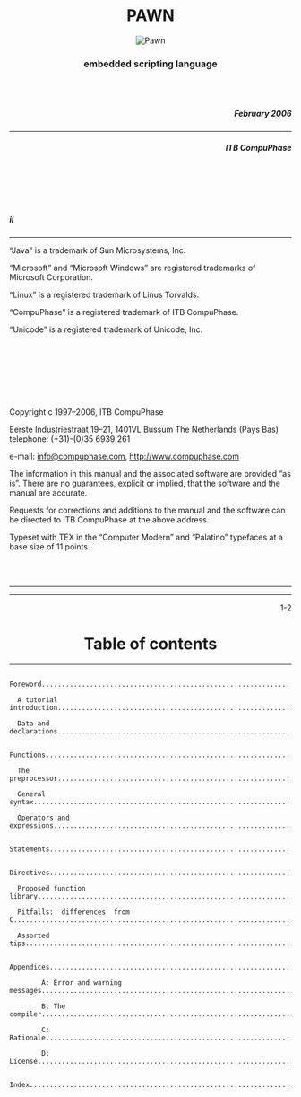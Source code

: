 <div align="center">

# PAWN

![Pawn](https://i.ibb.co/SRbRt3C/pawn-icon-daddy-DOT-small.png)

### embedded scripting language

</div>

<br/><br/>

<div align="right">

##### February 2006

</div>

---

<div align="right">

##### ITB CompuPhase

</div>

<br/><br/>
<br/><br/>

<div align="left">

##### ii
***

“Java” is  a  trademark  of  Sun Microsystems,  Inc.

“Microsoft”  and “Microsoft  Windows”  are  registered  trademarks  of  
Microsoft Corporation.

“Linux”  is a  registered  trademark  of  Linus  Torvalds.

“CompuPhase”  is  a registered  trademark  of ITB  CompuPhase.

“Unicode”  is  a registered  trademark  of  Unicode,  Inc.

<br/><br/>
<br/><br/>
<br/><br/>

Copyright  c  1997–2006, ITB CompuPhase

Eerste Industriestraat  19–21, 1401VL Bussum The Netherlands (Pays Bas)
telephone: (+31)-(0)35 6939 261

e-mail: info@compuphase.com, http://www.compuphase.com

The information in this manual and the associated software are provided “as
is”.  There are no guarantees, explicit  or implied, that the software and the
manual are accurate.

Requests for corrections and additions to the manual and the software can be
directed to ITB CompuPhase at the above address.

Typeset with TEX in the “Computer Modern” and “Palatino” typefaces  at a base 
size of 11 points.

<br/><br/>
<hr>
<hr>
<div align="right">1-2</div>
<div align="center">

# Table of contents

***

</div>
<div align="left">

      Foreword........................................................................................................................3
      
      A tutorial introduction.........................................................................................................5
      
      Data and declarations..........................................................................................................62
      
      Functions......................................................................................................................70
      
      The preprocessor...............................................................................................................93
      
      General syntax.................................................................................................................97
      
      Operators and expressions.....................................................................................................104
      
      Statements....................................................................................................................112
      
      Directives....................................................................................................................117
      
      Proposed function  library....................................................................................................124
      
      Pitfalls:  differences  from  C...............................................................................................134
      
      Assorted tips.................................................................................................................137
      
      Appendices....................................................................................................................148
      
            A: Error and warning messages...........................................................................................148
            
            B: The compiler.........................................................................................................168
            
            C: Rationale............................................................................................................174
            
            D: License..............................................................................................................181
            
      Index.........................................................................................................................183

</div>
